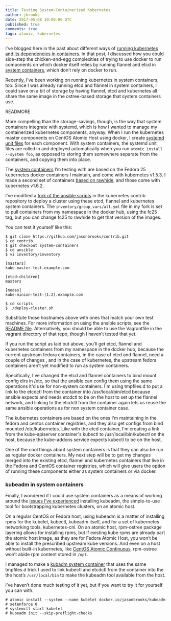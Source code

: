 ```yaml
---
title: Testing System-Containerized Kubernetes
author: jbrooks
date: 2017-05-08 10:00:00 UTC
published: true
comments: true
tags: atomic, kubernetes
---
```


I've blogged here in the past about different ways of [running kubernetes and its dependencies in containers](http://www.projectatomic.io/blog/2016/09/running-kubernetes-in-containers-on-atomic/). In that post, I discussed how you could side-step the chicken-and-egg complexities of trying to use docker to run components on which docker itself relies by running flannel and etcd in [system containers](http://www.projectatomic.io/blog/2016/09/intro-to-system-containers/), which don’t rely on docker to run.

Recently, I’ve been working on running kubernetes in system containers, too.  Since I was already running etcd and flannel in system containers, I could save on a bit of storage by having flannel, etcd and kubernetes all share the same image in the ostree-based storage that system containers use.

READMORE

More compelling than the storage-savings, though, is the way that system containers integrate with systemd, which is how I wanted to manage my containerized kubernetes components, anyway. When I run the kubernetes master components on CentOS Atomic Host using docker, I create [systemd unit files](https://wiki.centos.org/SpecialInterestGroup/Atomic/ContainerizedMaster) for each component. With system containers, the systemd unit files are rolled in and deployed automatically when you run `atomic install --system foo`, as opposed to storing them somewhere separate from the containers, and copying them into place.

The [system containers](https://github.com/jasonbrooks/atomic-system-containers/tree/kube-containers) I’m testing with are based on the Fedora 25 kubernetes docker containers I maintain, and come with kubernetes v1.5.3. I made a second set of containers [based on rawhide](https://github.com/jasonbrooks/atomic-system-containers/tree/kube-rawhide), and those come with kubernetes v1.6.2.

I’ve modified a [fork of the ansible scripts](https://github.com/jasonbrooks/contrib/tree/system-containers/ansible) in the kubernetes contrib repository to deploy a cluster using these etcd, flannel and kubernetes system containers. The `inventory/group_vars/all.yml` file in my fork is set to pull containers from my namespace in the docker hub, using the fc25 tag, but you can change fc25 to rawhide to get that version of the images.

You can test it yourself like this:

```
$ git clone https://github.com/jasonbrooks/contrib.git
$ cd contrib
$ git checkout system-containers
$ cd ansible
$ vi inventory/inventory
 
[masters]
kube-master-test.example.com
 
[etcd:children]
masters
 
[nodes]
kube-minion-test-[1:2].example.com
 
$ cd scripts
$ ./deploy-cluster.sh
```

Substitute those hostnames above with ones that match your own test machines. For more information on using the ansible scripts, see the [README file](https://github.com/kubernetes/contrib/blob/master/ansible/README.md). Alternatively, you should be able to use the Vagrantfile in the vagrant directory of that repo, though I haven’t tested that yet.

If you run the script as laid out above, you’ll get etcd, flannel and kubernetes containers from my namespace in the docker hub, because the current upstream fedora containers, in the case of etcd and flannel, need a couple of changes , and in the case of kubernetes, the upstream fedora containers aren’t yet modified to run as system containers.  

Specifically, I've changed the etcd and flannel containers to bind mount config dirs in /etc, so that the ansible can config them using the same operations it'd use for non-system containers. I'm using tmpfiles.d to put a link to the etcdctl from the container into /usr/local/bin/etcd because
ansible expects and needs etcdctl to be on the host to set up the flannel network, and linking to the etcdctl from the container again lets us reuse the same ansible operations as for non system container case.

The kubernetes containers are based on the ones I'm maintaining in the fedora and centos container registries, and they also get configs from bind mounted /etc/kubernetes. Like with the etcd container, I'm creating a link from the kube-apiserver container's kubectl to /usr/local/bin/kubectl on the host, because the kube-addons service expects kubectl to be on the host.

One of the cool things about system containers is that they can also be run as regular docker containers. My next step will be to get my changes merged into the existing etcd, flannel and kubernetes containers that live in the Fedora and CentOS container registries, which will give users the option of running these components either as system containers or via docker.

### kubeadm in system containers

Finally, I wondered if I could use system containers as a means of working around the [issues I’ve experienced](https://jebpages.com/2016/11/01/installing-kubernetes-on-centos-atomic-host-with-kubeadm/) installing kubeadm, the simple-to-use tool for bootstrapping kubernetes clusters, on an atomic host.

On a regular CentOS or Fedora host, using kubeadm is a matter of installing rpms for the kubelet, kubectl, kubeadm itself, and for a set of kubernetes networking tools, kubernetes-cni. On an atomic host, rpm-ostree package layering allows for installing rpms, but if existing kube rpms are already part the atomic host image, as they are for Fedora Atomic Host, you won’t be able to install the prescribed upstream kube versions. And even on a host without built-in kubernetes, like [CentOS Atomic Continuous](https://wiki.centos.org/SpecialInterestGroup/Atomic/Devel), rpm-ostree won’t abide rpm content stored in `/opt`.

I managed to make a [kubadm system container](https://github.com/jasonbrooks/atomic-system-containers/tree/kube-containers/kubeadm) that uses the same tmpfiles.d trick I used to link kubectl and etcdctl from the container into the the host’s `/usr/local/bin` to make the kubeadm tool available from the host. 

I’ve haven’t done much testing of it yet, but if you want to try it for yourself you can with:

```
# atomic install --system --name kubelet docker.io/jasonbrooks/kubeadm
# setenforce 0
# systemctl start kubelet
# kubeadm init --skip-preflight-checks
```
